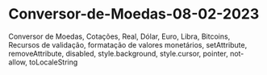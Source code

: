 # Conversor-de-Moedas-08-02-2023
 Conversor de Moedas, Cotações, Real, Dólar, Euro, Libra, Bitcoins, Recursos de validação, formatação de valores monetários, setAttribute, removeAttribute, disabled, style.background, style.cursor, pointer, not-allow, toLocaleString
